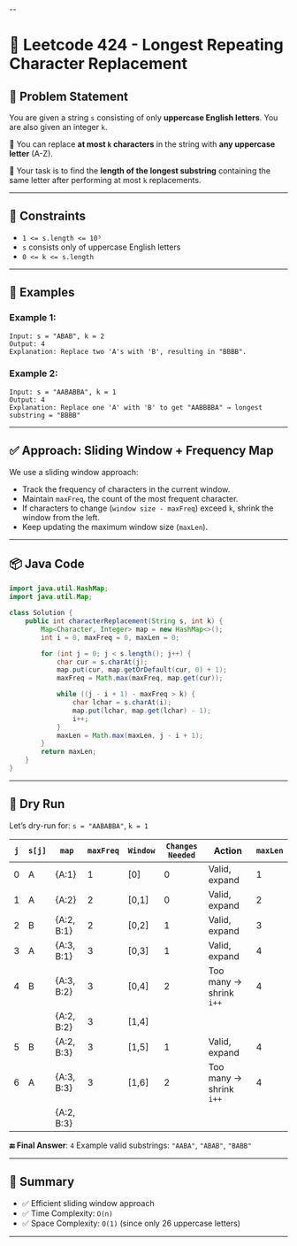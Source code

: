 --

# 🚀 Leetcode 424 - Longest Repeating Character Replacement

## 🧩 Problem Statement

You are given a string `s` consisting of only **uppercase English letters**. You are also given an integer `k`.

🔁 You can replace **at most `k` characters** in the string with **any uppercase letter** (A-Z).

🎯 Your task is to find the **length of the longest substring** containing the same letter after performing at most `k` replacements.

---

## 📌 Constraints

* `1 <= s.length <= 10⁵`
* `s` consists only of uppercase English letters
* `0 <= k <= s.length`

---

## 🧪 Examples

### Example 1:

```
Input: s = "ABAB", k = 2  
Output: 4  
Explanation: Replace two 'A's with 'B', resulting in "BBBB".
```

### Example 2:

```
Input: s = "AABABBA", k = 1  
Output: 4  
Explanation: Replace one 'A' with 'B' to get "AABBBBA" → longest substring = "BBBB"
```

---

## ✅ Approach: Sliding Window + Frequency Map

We use a sliding window approach:

* Track the frequency of characters in the current window.
* Maintain `maxFreq`, the count of the most frequent character.
* If characters to change (`window size - maxFreq`) exceed `k`, shrink the window from the left.
* Keep updating the maximum window size (`maxLen`).

---

## 📦 Java Code

```java
import java.util.HashMap;
import java.util.Map;

class Solution {
    public int characterReplacement(String s, int k) {
        Map<Character, Integer> map = new HashMap<>();
        int i = 0, maxFreq = 0, maxLen = 0;

        for (int j = 0; j < s.length(); j++) {
            char cur = s.charAt(j);
            map.put(cur, map.getOrDefault(cur, 0) + 1);
            maxFreq = Math.max(maxFreq, map.get(cur));

            while ((j - i + 1) - maxFreq > k) {
                char lchar = s.charAt(i);
                map.put(lchar, map.get(lchar) - 1);
                i++;
            } 
            maxLen = Math.max(maxLen, j - i + 1);
        } 
        return maxLen;
    }
}
```

---

## 🧠 Dry Run

Let’s dry-run for:
`s = "AABABBA"`, `k = 1`

| `j` | `s[j]` | `map`      | `maxFreq` | `Window` | `Changes Needed` | Action                  | `maxLen` |
| --- | ------ | ---------- | --------- | -------- | ---------------- | ----------------------- | -------- |
| 0   | A      | {A:1}      | 1         | \[0]     | 0                | Valid, expand           | 1        |
| 1   | A      | {A:2}      | 2         | \[0,1]   | 0                | Valid, expand           | 2        |
| 2   | B      | {A:2, B:1} | 2         | \[0,2]   | 1                | Valid, expand           | 3        |
| 3   | A      | {A:3, B:1} | 3         | \[0,3]   | 1                | Valid, expand           | 4        |
| 4   | B      | {A:3, B:2} | 3         | \[0,4]   | 2                | Too many → shrink `i++` | 4        |
|     |        | {A:2, B:2} | 3         | \[1,4]   |                  |                         |          |
| 5   | B      | {A:2, B:3} | 3         | \[1,5]   | 1                | Valid, expand           | 4        |
| 6   | A      | {A:3, B:3} | 3         | \[1,6]   | 2                | Too many → shrink `i++` | 4        |
|     |        | {A:2, B:3} |           |          |                  |                         |          |

**🔚 Final Answer**: `4`
Example valid substrings: `"AABA"`, `"ABAB"`, `"BABB"`

---

## 🧾 Summary

* ✅ Efficient sliding window approach
* ✅ Time Complexity: `O(n)`
* ✅ Space Complexity: `O(1)` (since only 26 uppercase letters)

---


